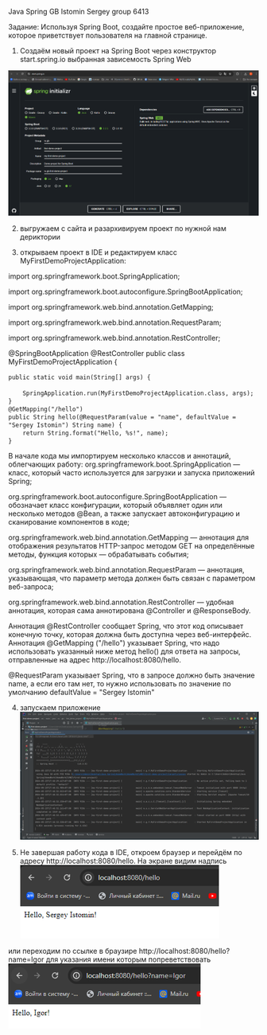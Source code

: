 Java Spring GB
Istomin Sergey group 6413

Задание: Используя Spring Boot, создайте простое веб-приложение, которое приветствует пользователя на главной странице.

1) Создаём новый проект на Spring Boot
через конструктор start.spring.io
выбранная зависемость Spring Web

![Image alt](https://github.com/Sistomin/JavaSpringHW2/blob/master/springIO.PNG)

2) выгружаем с сайта и разархивируем проект по нужной нам дериктории

3) открываем проект в IDE и редактируем класс MyFirstDemoProjectApplication:  

import org.springframework.boot.SpringApplication;  

import org.springframework.boot.autoconfigure.SpringBootApplication;  

import org.springframework.web.bind.annotation.GetMapping;  

import org.springframework.web.bind.annotation.RequestParam;  

import org.springframework.web.bind.annotation.RestController;  


@SpringBootApplication
@RestController
public class MyFirstDemoProjectApplication {

	public static void main(String[] args) {

		SpringApplication.run(MyFirstDemoProjectApplication.class, args);
	}
	@GetMapping("/hello")
	public String hello(@RequestParam(value = "name", defaultValue = "Sergey Istomin") String name) {
		return String.format("Hello, %s!", name);
	}

В начале кода мы импортируем несколько классов и аннотаций, облегчающих работу:
org.springframework.boot.SpringApplication — класс, который часто используется для загрузки и запуска приложений Spring;  

org.springframework.boot.autoconfigure.SpringBootApplication — обозначает класс конфигурации, который объявляет один или несколько методов @Bean, а также запускает автоконфигурацию и сканирование компонентов в коде;  

org.springframework.web.bind.annotation.GetMapping — аннотация для отображения результатов HTTP-запрос методом GET на определённые методы, функция которых — обрабатывать события;  

org.springframework.web.bind.annotation.RequestParam — аннотация, указывающая, что параметр метода должен быть связан с параметром веб-запроса;  

org.springframework.web.bind.annotation.RestController — удобная аннотация, которая сама аннотирована @Controller и @ResponseBody.  


Аннотация @RestController сообщает Spring, что этот код описывает конечную точку, которая должна быть доступна через веб-интерфейс. Аннотация @GetMapping ("/hello") указывает Spring, что надо использовать указанный ниже метод hello() для ответа на запросы, отправленные на адрес http://localhost:8080/hello.

@RequestParam указывает Spring, что в запросе должно быть значение name, а если его там нет, то нужно использовать по значение по умолчанию defaultValue = "Sergey Istomin"

4) запускаем приложение 
![Image alt](https://github.com/Sistomin/JavaSpringHW2/blob/master/IDE.PNG)

5) Не завершая работу кода в IDE, откроем браузер и перейдём по адресу http://localhost:8080/hello.
На экране видим надпись
![Image alt](https://github.com/Sistomin/JavaSpringHW2/blob/master/HelloSergey.PNG)
 
или переходим по ссылке в браузире http://localhost:8080/hello?name=Igor
для указания имени которым попреветствовать
![Image alt](https://github.com/Sistomin/JavaSpringHW2/blob/master/Igor.PNG)
